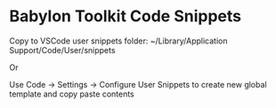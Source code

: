 Babylon Toolkit Code Snippets
===============================
Copy to VSCode user snippets folder: ~/Library/Application Support/Code/User/snippets

Or

Use Code -> Settings -> Configure User Snippets to create new global template and copy paste contents